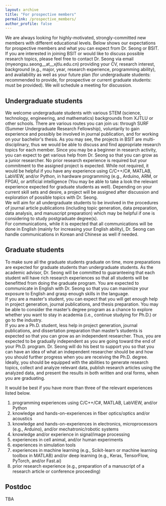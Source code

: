 ```yaml
---
layout: archive
title: "For prospective members"
permalink: /prospective_members/
author_profile: false
---
```


We are always looking for highly-motivated, strongly-committed new members with different educational levels. Below shows our expectations for prospective members and what you can expect from Dr. Seong or BSIT. If you are interested in joining BSIT or would like to discuss possible research topics, please feel free to contact Dr. Seong via email (myeongsu.seong__at__xjtlu.edu.cn) providing your CV, research interest, background (e.g., major, year, research experience, programming ability), and availability as well as your future plan (for undergraduate students: recommended to provide, for prospective or current graduate students: must be provided). We will schedule a meeting for discussion.


Undergraduate students
------
We welcome undergraduate students with various STEM (science, technology, engineering, and mathematics) backgrounds from XJTLU or other schools. There are various routes you can join us: through SURF (Summer Undergraduate Research Fellowship), voluntarily to gain experience and possibly be involved in journal publication, and for working on your bachelor's thesis. As you may see, the projects in BSIT are multi-disciplinary, thus we would be able to discuss and find appropriate research topics for each member. Since you may be a beginner in research activity, you can expect to get various help from Dr. Seong so that you can grow as a junior researcher. No prior research experience is required but your commitment to the assigned project is expected. While not required, it would be helpful if you have any experience using C/C++/C#, MATLAB, LabVIEW, and/or Python, in hardware programming (e.g., Arduino, ARM, or FPGA), or artificial intelligence (You may be able to take a look the relevant experience expected for graduate students as well). Depending on your current skill sets and desire, a project will be assigned after discussion and exploration of possible topics with Dr. Seong.  
We will aim for all undergraduate students to be involved in the procedures of journal article publications (including topic generation, data preparation, data analysis, and manuscript preparation) which may be helpful if one is considering to study postgraduate degree(s).  
For communications, while it is expected that all communications will be done in English (mainly for increasing your English ability), Dr. Seong can handle communications in Korean and Chinese as well if needed.


Graduate students
------
To make sure all the graduate students graduate on time, more preparations are expected for graduate students than undergraduate students. As the academic advisor, Dr. Seong will be committed to guaranteeing that each student will have rich research experiences so that all students will be benefitted from doing the graduate program. You are expected to communicate in English with Dr. Seong so that you can maximize your exposure to English and grasp enough skills in the language.   
If you are a master's student, you can expect that you will get enough help in project generation, journal publications, and thesis preparation. You may be able to consider the master’s degree program as a chance to explore whether you want to stay in academia (i.e., continue studying for Ph.D.) or go to the industry.  
If you are a Ph.D. student, less help in project generation, journal publications, and dissertation preparation than master’s students is expected so that you can grow as an independent researcher. Thus, you are expected to be gradually independent as you are going toward the end of your Ph.D. program. Dr. Seong will do his best to support you so that you can have an idea of what an independent researcher should be and how you should further progress when you are receiving the Ph.D. degree. Ideally, you should be equipped with the abilities to generate research topics, collect and analyze relevant data, publish research articles using the analyzed data, and present the results in both written and oral forms, when you are graduating.  

It would be best if you have more than three of the relevant experiences listed below.  

1. programming experiences using C/C++/C#, MATLAB, LabVIEW, and/or Python
1. knowledge and hands-on-experiences in fiber optics/optics and/or acoustics
1. knowledge and hands-on-experiences in electronics, microprocessors (e.g., Arduino), and/or mechatronic/robotic systems
1. knowledge and/or experience in signal/image processing
1. experiences in cell animal, and/or human experiments
1. experiences in simulation tools
1. experiences in machine learning (e.g., Scikit-learn or machine learning toolbox in MATLAB) and/or deep learning (e.g., Keras, TensorFlow, PyTorch, and/or Fast.ai)
1. prior research experience (e.g., preparation of a manuscript of a research article or conference proceeding)


Postdoc
------
TBA
